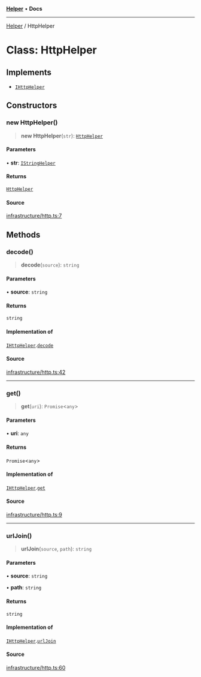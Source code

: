 [**Helper**](../README.md) • **Docs**

***

[Helper](../README.md) / HttpHelper

# Class: HttpHelper

## Implements

- [`IHttpHelper`](../interfaces/IHttpHelper.md)

## Constructors

### new HttpHelper()

> **new HttpHelper**(`str`): [`HttpHelper`](HttpHelper.md)

#### Parameters

• **str**: [`IStringHelper`](../interfaces/IStringHelper.md)

#### Returns

[`HttpHelper`](HttpHelper.md)

#### Source

[infrastructure/http.ts:7](https://github.com/data7expressions/data7expressions/blob/b16c30d7c6ef8837b57b5372523e67937b5f2850/packages/h3lp/src/lib/infrastructure/http.ts#L7)

## Methods

### decode()

> **decode**(`source`): `string`

#### Parameters

• **source**: `string`

#### Returns

`string`

#### Implementation of

[`IHttpHelper`](../interfaces/IHttpHelper.md).[`decode`](../interfaces/IHttpHelper.md#decode)

#### Source

[infrastructure/http.ts:42](https://github.com/data7expressions/data7expressions/blob/b16c30d7c6ef8837b57b5372523e67937b5f2850/packages/h3lp/src/lib/infrastructure/http.ts#L42)

***

### get()

> **get**(`uri`): `Promise`\<`any`\>

#### Parameters

• **uri**: `any`

#### Returns

`Promise`\<`any`\>

#### Implementation of

[`IHttpHelper`](../interfaces/IHttpHelper.md).[`get`](../interfaces/IHttpHelper.md#get)

#### Source

[infrastructure/http.ts:9](https://github.com/data7expressions/data7expressions/blob/b16c30d7c6ef8837b57b5372523e67937b5f2850/packages/h3lp/src/lib/infrastructure/http.ts#L9)

***

### urlJoin()

> **urlJoin**(`source`, `path`): `string`

#### Parameters

• **source**: `string`

• **path**: `string`

#### Returns

`string`

#### Implementation of

[`IHttpHelper`](../interfaces/IHttpHelper.md).[`urlJoin`](../interfaces/IHttpHelper.md#urljoin)

#### Source

[infrastructure/http.ts:60](https://github.com/data7expressions/data7expressions/blob/b16c30d7c6ef8837b57b5372523e67937b5f2850/packages/h3lp/src/lib/infrastructure/http.ts#L60)
